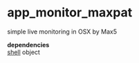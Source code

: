 app_monitor_maxpat
==================

simple live monitoring in OSX by Max5

**dependencies**  
[shell](http://cycling74.com/toolbox/bernstein-shell/)  object
